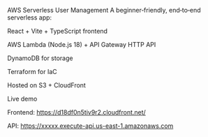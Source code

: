 AWS Serverless User Management
A beginner‑friendly, end‑to‑end serverless app:

React + Vite + TypeScript frontend

AWS Lambda (Node.js 18) + API Gateway HTTP API

DynamoDB for storage

Terraform for IaC

Hosted on S3 + CloudFront

Live demo

Frontend: https://d18df0n5tiv9r2.cloudfront.net/

API:  https://xxxxx.execute-api.us-east-1.amazonaws.com